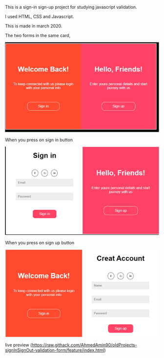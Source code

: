 This is a sign-in sign-up project for studying javascript validation.

I used HTML, CSS and Javascript.

This is made in march 2020.

The two forms in the same card,

![screenshot](./Sign-in-Sign-out-Form.png)

When you press on sign in button

![screenshot](./Sign-in-part.png)

When you press on sign up button

![screenshot](./sign-out-part.png)

live preview (https://raw.githack.com/AhmedAmin90/oldProjects-signInSignOut-validation-form/feature/index.html)
